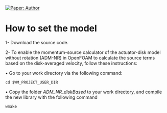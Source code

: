 <!--  [![Compatibility: OFver](https://img.shields.io/badge/Compatible_with-OpenFOAM.v2112-lightblue.svg)]()  -->
[![Paper: Author](https://img.shields.io/badge/Author-green.svg)](https://sites.google.com/view/zehtabiyan/home)

# How to set the model
1- Download the source code.

2- To enable the momentum-source calculator of the actuator-disk model without rotation (ADM-NR) in OpenFOAM to calculate the source terms based on the disk-averaged velocity, follow these instructions:

$\bullet$ Go to your work directory via the following command:
  
`cd $WM_PROJECT_USER_DIR`
       
$\bullet$ Copy the folder _ADM_NR_diskBased_ to your work directory, and compile the new library with the following command
  
 `wmake`
 
